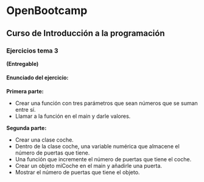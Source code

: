 # OpenBootcamp
## Curso de Introducción a la programación
### Ejercicios tema 3

**(Entregable)**

#### Enunciado del ejercicio:

**Primera parte:**

- Crear una función con tres parámetros que sean números que se suman entre sí.
- Llamar a la función en el main y darle valores.

**Segunda parte:**

- Crear una clase coche.
- Dentro de la clase coche, una variable numérica que almacene el número de puertas que tiene.
- Una función que incremente el número de puertas que tiene el coche.
- Crear un objeto miCoche en el main y añadirle una puerta.
- Mostrar el número de puertas que tiene el objeto.